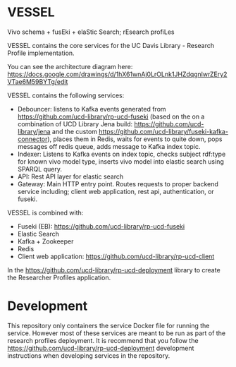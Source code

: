 # VESSEL
Vivo schema + fusEki + elaStic Search; rEsearch profiLes

VESSEL contains the core services for the UC Davis Library - Research Profile implementation.

You can see the architecture diagram here:
https://docs.google.com/drawings/d/1hX61wnAj0LrOLnk1JHZdqgnlwrZEry2VTae6M59BYTg/edit

VESSEL contains the following services:
  - Debouncer: listens to Kafka events generated from https://github.com/ucd-library/rp-ucd-fuseki (based on the on a combination of UCD Library Jena build: 
  https://github.com/ucd-library/jena and the custom https://github.com/ucd-library/fuseki-kafka-connector), places them in Redis, waits for events to quite
  down, pops messages off redis queue, adds message to Kafka index topic.
  - Indexer: Listens to Kafka events on index topic, checks subject rdf:type for known vivo model type, inserts vivo model into elastic search using SPARQL query.
  - API: Rest API layer for elastic search
  - Gateway: Main HTTP entry point.  Routes requests to proper backend service including; client web application, rest api, authentication, or fuseki.

VESSEL is combined with:
  - Fuseki (EB): https://github.com/ucd-library/rp-ucd-fuseki
  - Elastic Search
  - Kafka + Zookeeper
  - Redis
  - Client web application: https://github.com/ucd-library/rp-ucd-client

In the https://github.com/ucd-library/rp-ucd-deployment library to create the Researcher Profiles application.

# Development

This repository only containers the service Docker file for running the service.  However most of these services are meant to be run as part of the research profiles deployment.  It is recommend that you follow the https://github.com/ucd-library/rp-ucd-deployment development instructions when developing services in the repository.
